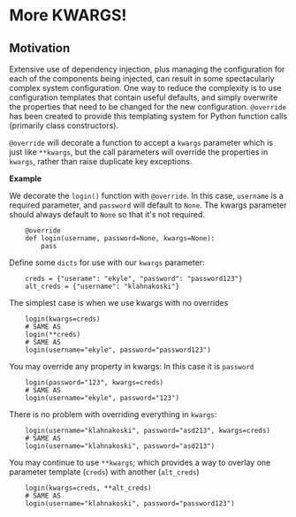 
More KWARGS!
============

Motivation
----------

Extensive use of dependency injection, plus managing the configuration for each of the components being injected, can result in some spectacularly complex system configuration. One way to reduce the complexity is to use configuration templates that contain useful defaults, and simply overwrite the properties that need to be changed for the new configuration. `@override` has been created to provide this templating system for Python function calls (primarily class constructors).  

`@override` will decorate a function to accept a `kwargs` parameter which is just like `**kwargs`, but the call parameters will override the properties in `kwargs`, rather than raise duplicate key exceptions.

**Example**

We decorate the `login()` function with `@override`. In this case, `username` is a required parameter, and `password` will default to `None`. The kwargs parameter should always default to `None` so that it's not required.

		@override
		def login(username, password=None, kwargs=None):
			pass

Define some `dicts` for use with our `kwargs` parameter:

		creds = {"userame": "ekyle", "password": "password123"}
		alt_creds = {"username": "klahnakoski"}


The simplest case is when we use kwargs with no overrides

		login(kwargs=creds)
		# SAME AS
		login(**creds)
		# SAME AS
		login(username="ekyle", password="password123")

You may override any property in kwargs: In this case it is `password`

		login(password="123", kwargs=creds)
		# SAME AS
		login(username="ekyle", password="123")

There is no problem with overriding everything in `kwargs`:

		login(username="klahnakoski", password="asd213", kwargs=creds)
		# SAME AS
		login(username="klahnakoski", password="asd213")

You may continue to use `**kwargs`; which provides a way to overlay one parameter template (`creds`) with another (`alt_creds`)

		login(kwargs=creds, **alt_creds)
		# SAME AS
		login(username="klahnakoski", password="password123")



